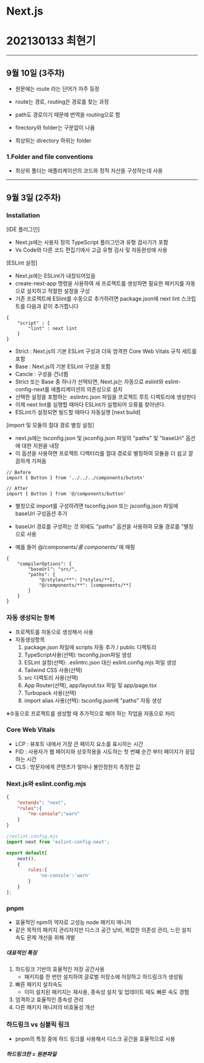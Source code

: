# Next.js
# 202130133 최현기
-----

## 9월 10일 (3주차)

- 원문에는 route 라는 단어가 자주 등장
- route는 경로, routing은 경로를 찾는 과정
- path도 경로이기 때문에 번역을 routing으로 함

- firectory와 folder는 구분없이 나옴
- 최상위는 directory 하위는 folder

### 1.Folder and file conventions
- 최상위 폴더는 애플리케이션의 코드와 정적 자산을 구성하는데 사용


-----
## 9월 3일 (2주차)

### Installation
[IDE 플러그인]

- Next.js에는 사용자 정의 TypeScript 플러그인과 유형 검사기가 포함
- Vs Code와 다른 코드 편집기에서 고급 유형 검사 및 자동완성에 사용

[ESLint 설정]

- Next.js에는 ESLint가 내장되어있음
- create-next-app 명령을 사용하여 새 프로젝트를 생성하면 필요한 패키지를 자동으로 설치하고 적절한 설정을 구성
- 기존 프로젝트에 ESlint를 수동으로 추가하려면 package.json에 next lint 스크립트를 다음과 같이 추가합니다

```tsx
{
    "script" : {
        "lint" : next lint
    }
}
```

- Strict : Next.js의 기본 ESLint 구성과 더욱 엄격한 Core Web Vitals 규칙 세트를 포함
- Base : Next.js의 기본 ESLint 구성을 포함
- Cancle : 구성을 건너뜀
- Strict 또는 Base 중 하나가 선택되면, Next.js는 자동으로 eslint와 eslint-config-next를 애플리케이션의 의존성으로 설치
- 선택한 설정을 포함하는 .eslintrc.json 파일을 프로젝트 루트 디렉토리에 생성한다
- 이제 next lint를 실행할 때마다 ESLint가 실행되어 오류를 찾아낸다.
- ESLint가 설정되면 빌드할 때마다 자동실행 [next build]

[import 및 모듈의 절대 경로 별칭 설정]

- next.js에는 tsconfig.json 및 jsconfig.json 파일의 "paths" 및 "baseUrl" 옵션에 대한 지원을 내장
- 이 옵션을 사용하면 프로젝트 디렉터리를 절대 경로로 별칭하여 모듈을 더 쉽고 깔끔하게 가져옴
```tsx
// Before
import { Button } from '../../../components/butotn'

// After
import { Button } from '@/components/button'

```
- 별칭으로 import를 구성하려면 tsconfig.json 또는 jsconfig.json 파일에 baseUrl 구성옵션 추가

- baseUrl 경로를 구성하는 것 외에도 "paths" 옵션을 사용하여 모듈 경로를 "별칭으로 사용
- 예를 들어 @/components/*를 components/* 에 매핑

```
{
    "compilerOptions": {
        "baseUrl": "src/",
        "paths": {
            "@/styles/**": [*styles/**],
            "@/components/**": [components/**]
        }
    }
}
```

### 자동 생성되는 항복
- 프로젝트를 자동으로 생성해서 사용
- 자동생성항목
    1. package.json 파일에 scripts 자동 추가 / public 디렉토리
    2. TypeScript사용(선택): tsconfig.json파일 생성
    3. ESLint 설정(선택): .eslintrc.json 대신 eslint.config.mjs 파일 생성
    4. Tailwind CSS 사용(선택)
    5. src 디렉토리 사용(선택)
    6. App Router(선택), app/layout.tsx 파일 및 app/page.tsx
    7. Turbopack 사용(선택)
    8. import alias 사용(선택): tsconfig.json에 "paths" 자동 생성

※수동으로 프로젝트를 생성할 때 추가적으로 해야 하는 작업을 자동으로 처리

### Core Web Vitals
- LCP : 뷰포트 내에서 가장 큰 페이지 요소를 표시하는 시간
- FID : 사용자가 웹 페이지와 상호작용을 시도하는 첫 번쨰 순간 부터 페이지가 응답하는 시간
- CLS : 방문자에게 콘텐츠가 얼마나 불안정한지 측정한 값


### Next.js와 eslint.config.mjs
```json
{
    "extends": "next",
    "rules":{
        "no-console":"warn"
    }
}
```

```js
//eslint.config.mjs
import next from 'eslint-config-next';

export default[
    next(),
    {
        rules:{
            'no-console':'warn'
        }
    }
];
```

### pnpm
- 효율적인 npm의 약자로 고성능 node 패키지 매니저
- 같은 목적의 패키지 관리자지만 디스크 공간 낭비, 복잡한 의존성 관리, 느린 설치 속도 문제 개선을 위해 개발

##### 대표적인 특징
1. 하드링크 기반의 효율적인 저장 공간사용
    - 패키지를 한 번만 설치하여 글로벌 저장소에 저장하고 하드링크가 생성됨
2. 빠른 패키지 설치속도
    - 이미 설치된 패키지는 재사용, 종속성 설치 및 업데이트 때도 빠른 속도 경험
3. 엄격하고 효율적인 종속성 관리
4. 다른 패키지 매니저의 비효율성 개선

### 하드링크 vs 심볼릭 링크

- pnpm의 특징 중에 하드 링크를 사용해서 디스크 공간을 효율적으로 사용

##### 하드링크란 = 원본파일

